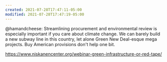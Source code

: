 ```yaml
---
created: 2021-07-28T17:47:11-05:00
modified: 2021-07-28T17:47:19-05:00
---
```


@hamandcheese: Streamlining procurement and environmental review is especially important if you care about climate change. We can barely build a new subway line in this country, let alone Green New Deal-esque mega projects. Buy American provisions don't help one bit.

https://www.niskanencenter.org/webinar-green-infrastructure-or-red-tape/
